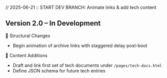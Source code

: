 // 2025-06-21 :: START DEV BRANCH: Animate links & add tech content
## Version 2.0 – In Development
🧱 Structural Changes
- Begin animation of archive links with staggered delay post-boot

📜 Content Additions
- Draft and link first set of tech documents under `/pages/tech-docs.html`
- Define JSON schema for future tech entries